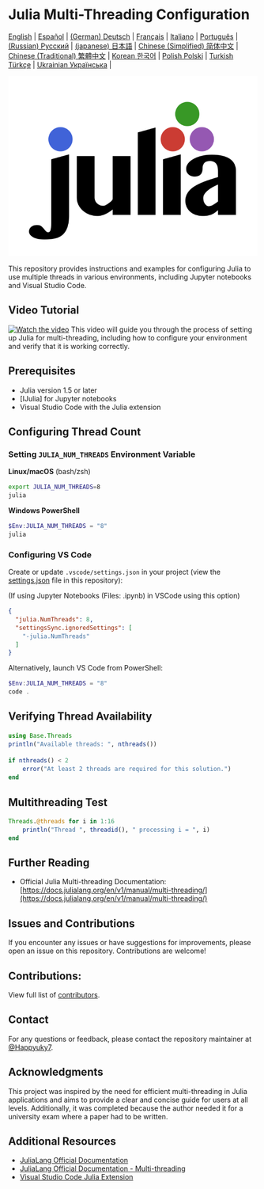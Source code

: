 # Julia Multi-Threading Configuration


[English](README.md) | [Español](README_es.md) | [(German) Deutsch](README_de.md) | [Français](README_fr.md) | [Italiano](README_it.md) | [Português](README_pt.md) | [(Russian) Русский](README_ru.md) | [(japanese) 日本語](README_ja.md) | [Chinese (Simplified) 简体中文](README_zh-CN.md) | [Chinese (Traditional) 繁體中文](README_zh-TW.md) | [Korean 한국어](README_ko.md) | [Polish Polski](README_pl.md) | [Turkish Türkçe](README_tr.md) | [Ukrainian Українська](README_uk.md) |

[![Julia Logo](https://raw.githubusercontent.com/JuliaLang/julia-logo-graphics/master/images/julia-language-logo-white-border.svg)](https://github.com/JuliaLang/julia-logo-graphics?tab=readme-ov-file)

This repository provides instructions and examples for configuring Julia to use multiple threads in various environments, including Jupyter notebooks and Visual Studio Code.

## Video Tutorial

[![Watch the video](https://img.youtube.com/vi/your_video_id/maxresdefault.jpg)](https://www.youtube.com/watch?v=your_video_id)
This video will guide you through the process of setting up Julia for multi-threading, including how to configure your environment and verify that it is working correctly.



## Prerequisites

- Julia version 1.5 or later
- [IJulia] for Jupyter notebooks
- Visual Studio Code with the Julia extension

## Configuring Thread Count

### Setting `JULIA_NUM_THREADS` Environment Variable

**Linux/macOS** (bash/zsh)

```bash
export JULIA_NUM_THREADS=8
julia
```

**Windows PowerShell**

```powershell
$Env:JULIA_NUM_THREADS = "8"
julia
```

### Configuring VS Code

Create or update `.vscode/settings.json` in your project (view the [settings.json](.vscode/settings.json) file in this repository):

(If using Jupyter Notebooks (Files: .ipynb) in VSCode using this option)

```json
{
  "julia.NumThreads": 8,
  "settingsSync.ignoredSettings": [
    "-julia.NumThreads"
  ]
}
```

Alternatively, launch VS Code from PowerShell:

```powershell
$Env:JULIA_NUM_THREADS = "8"
code .
```

## Verifying Thread Availability

```julia
using Base.Threads
println("Available threads: ", nthreads())

if nthreads() < 2
    error("At least 2 threads are required for this solution.")
end
```

## Multithreading Test

```julia
Threads.@threads for i in 1:16
    println("Thread ", threadid(), " processing i = ", i)
end
```

## Further Reading

- Official Julia Multi-threading Documentation: [https://docs.julialang.org/en/v1/manual/multi-threading/](https://docs.julialang.org/en/v1/manual/multi-threading/)


## Issues and Contributions
If you encounter any issues or have suggestions for improvements, please open an issue on this repository. Contributions are welcome!

## Contributions:
View full list of [contributors](contributors.md).

## Contact
For any questions or feedback, please contact the repository maintainer at [@Happyuky7](https://github.com/Happyuky7/).

## Acknowledgments
This project was inspired by the need for efficient multi-threading in Julia applications and aims to provide a clear and concise guide for users at all levels. Additionally, it was completed because the author needed it for a university exam where a paper had to be written.

## Additional Resources
- [JuliaLang Official Documentation](https://docs.julialang.org/)
- [JuliaLang Official Documentation - Multi-threading](https://docs.julialang.org/en/v1/manual/multi-threading/)
- [Visual Studio Code Julia Extension](https://marketplace.visualstudio.com/items?itemName=julialang.language-julia)


